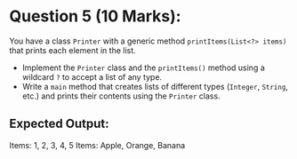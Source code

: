 # Question 5 (10 Marks):

You have a class `Printer` with a generic method `printItems(List<?> items)` that prints each element in the list.

- Implement the `Printer` class and the `printItems()` method using a wildcard `?` to accept a list of any type.
- Write a `main` method that creates lists of different types (`Integer`, `String`, etc.) and prints their contents using the `Printer` class.

## Expected Output:
Items: 1, 2, 3, 4, 5
Items: Apple, Orange, Banana